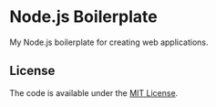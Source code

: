 # Node.js Boilerplate

My Node.js boilerplate for creating web applications.

## License
  
The code is available under the [MIT License](LICENSE).
